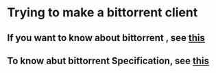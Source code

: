 # Trying to make a bittorrent client 
## If you want to know about bittorrent , see [this](./Resources/bittorrentecon.pdf)
## To know abut bittorrent Specification, see [this](https://wiki.theory.org/BitTorrentSpecification)